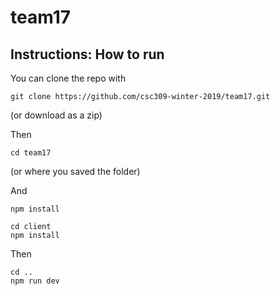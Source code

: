 # team17

## Instructions: How to run

You can clone the repo with

```
git clone https://github.com/csc309-winter-2019/team17.git
```

(or download as a zip)

Then

```
cd team17
``` 
(or where you saved the folder)

And
```
npm install
```
```
cd client
npm install
```
Then
```
cd ..
npm run dev
```




